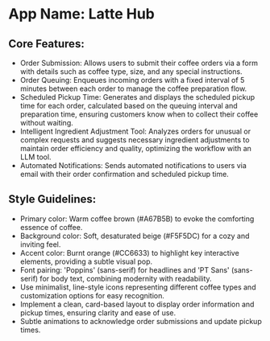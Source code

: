 # **App Name**: Latte Hub

## Core Features:

- Order Submission: Allows users to submit their coffee orders via a form with details such as coffee type, size, and any special instructions.
- Order Queuing: Enqueues incoming orders with a fixed interval of 5 minutes between each order to manage the coffee preparation flow.
- Scheduled Pickup Time: Generates and displays the scheduled pickup time for each order, calculated based on the queuing interval and preparation time, ensuring customers know when to collect their coffee without waiting.
- Intelligent Ingredient Adjustment Tool: Analyzes orders for unusual or complex requests and suggests necessary ingredient adjustments to maintain order efficiency and quality, optimizing the workflow with an LLM tool.  
- Automated Notifications: Sends automated notifications to users via email with their order confirmation and scheduled pickup time.  

## Style Guidelines:

- Primary color: Warm coffee brown (#A67B5B) to evoke the comforting essence of coffee.
- Background color: Soft, desaturated beige (#F5F5DC) for a cozy and inviting feel.
- Accent color: Burnt orange (#CC6633) to highlight key interactive elements, providing a subtle visual pop.
- Font pairing: 'Poppins' (sans-serif) for headlines and 'PT Sans' (sans-serif) for body text, combining modernity with readability.
- Use minimalist, line-style icons representing different coffee types and customization options for easy recognition.
- Implement a clean, card-based layout to display order information and pickup times, ensuring clarity and ease of use.
- Subtle animations to acknowledge order submissions and update pickup times.